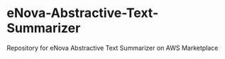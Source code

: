 # eNova-Abstractive-Text-Summarizer
Repository for eNova Abstractive Text Summarizer on AWS Marketplace
